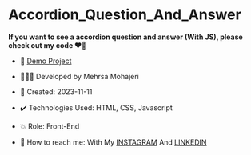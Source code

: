 # Accordion_Question_And_Answer

**If you want to see a accordion question and answer (With JS), please check out my code ♥️👀**



- 🔗 [Demo Project]()
  
- 👩🏻‍💻 Developed by Mehrsa Mohajeri

- 📆 Created: 2023-11-11

- ✔️ Technologies Used: HTML, CSS, Javascript

- 💥 Role: Front-End

- 📲 How to reach me: With My [INSTAGRAM](https://www.instagram.com/mehrsa_mohajeri_developer) And [LINKEDIN](https://www.linkedin.com/in/mehrsa-mohajeri-developer)
